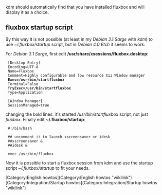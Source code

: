 kdm should automatically find that you have installed fluxbox and will
display it as a choice.

fluxbox startup script
----------------------

By this way it is not possible (at least in my *Debian 3.1 Sarge* with
*kdm*) to use *\~/.fluxbox/startup* script, but in *Debian 4.0 Etch* it
seems to work.

For *Debian 3.1 Sarge*, first edit
**/usr/share/xsessions/fluxbox.desktop**:

` [Desktop Entry]`\
` Encoding=UTF-8`\
` Name=Fluxbox`\
` Comment=Highly configurable and low resource X11 Window manager`\
` `**`Exec=/usr/bin/startfluxbox`**\
` Terminal=False`\
` `**`TryExec=/usr/bin/startfluxbox`**\
` Type=Application`\
` `\
` [Window Manager]`\
` SessionManaged=true`

changing the bold lines: it's started */usr/bin/startfluxbox* script,
not just *fluxbox*. Finally edit **\~/.fluxbox/startup**:

` #!/bin/bash`\
` `\
` ## uncomment it to launch xscreensaver or idesk`\
` ##xscreensaver &`\
` ##idesk &`\
` `\
` exec /usr/bin/fluxbox`

Now it is possible to start a fluxbox session from kdm and use the
startup script *\~/.fluxbox/startup* to fit your needs.

[Category:English howtos](Category:English howtos "wikilink")
[Category:Integration/Startup
howtos](Category:Integration/Startup howtos "wikilink")
